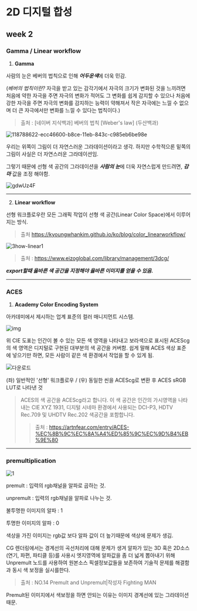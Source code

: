 2D 디지털 합성
===========
week 2
-----------
### Gamma / Linear workflow

1. **Gamma**

사람의 눈은 베버의 법칙으로 인해 ***어두운색***에 더욱 민감.  

(*베버의 법칙이란?* 자극을 받고 있는 감각기에서 자극의 크기가 변화된 것을 느끼려면 처음에 약한 자극을 주면 자극의 변화가 적어도 그 변화를 쉽게 감지할 수 있으나 처음에 강한 자극을 주면 자극의 변화를 감지하는 능력이 약해져서 작은 자극에는 느낄 수 없으며 더 큰 자극에서만 변화를 느낄 수 있다는 법칙이다.)

> 출처 : [네이버 지식백과] 베버의 법칙 [Weber's law] (두산백과)

![118788622-ecc46600-b8ce-11eb-843c-c985eb6be98e](https://user-images.githubusercontent.com/90230587/135759993-81488e05-95a0-4524-aef3-0b4057f11957.png)

우리는 위쪽이 그림이 더 자연스러운 그라데이션이라고 생각. 하지만 수학적으론 밑쪽의 그림이 사실은 더 자연스러운 그라데이션임.

그렇기 때문에 선형 색 공간의 그라데이션을 ***사람의 눈***에 더욱 자연스럽게 만드려면, ***감마*** 값을 조정 해야함.

![gdwUz4F](https://user-images.githubusercontent.com/90230587/135760256-c0d5980b-a468-440a-8151-3ab3acd41e5f.png)

***

2. **Linear workflow**

선형 워크플로우란 모든 그래픽 작업이 선형 색 공간(Linear Color Space)에서 이루어지는 방식.
 
>출처 https://kyoungwhankim.github.io/ko/blog/color_linearworkflow/

![3how-linear1](https://user-images.githubusercontent.com/90230587/135761935-f0e296b3-0d26-4263-8e80-47946d4193f0.jpeg)

> 출처 : https://www.eizoglobal.com/library/management/3dcg/

***export할때 옳바른 색 공간을 지정해야 옳바른 이미지를 얻을 수 있음.***

***

### ACES

1. **Academy Color Encoding System**

아카데미에서 제시하는 업계 표준의 컬러 매니지먼트 시스템.

![img](https://user-images.githubusercontent.com/90230587/135762249-42d0a3e2-873b-42fc-89b9-27bbcaf47eba.png)

위 CIE 도표는 인간이 볼 수 있는 모든 색 영역을 나타내고 보라색으로 표시된 ACEScg의 색 영역은 디지털로 구현된 대부분의 색 공간을 커버함. 쉽게 말해 ACES 색상 표준에 넣으기만 하면, 모든 사람이
같은 색 환경에서 작업을 할 수 있게 됨.

![다운로드](https://user-images.githubusercontent.com/90230587/135762279-8f27898f-1876-4fd2-9e82-087c0dbe1389.png)

(좌) 일반적인 '선형' 워크플로우 / (우) 동일한 씬을 ACEScg로 변환 후 ACES sRGB LUT로 나타낸 것

> ACES의 색 공간을 ACEScg라고 합니다. 이 색 공간은 인간의 가시영역을 나타내는 CIE XYZ 1931, 디지털 시네마 환경에서 사용되는 DCI-P3, HDTV Rec.709 및 UHDTV Rec.202 색공간을 포함합니다.
>  > 출처 : https://artnfear.com/entry/ACES-%EC%8B%9C%EC%8A%A4%ED%85%9C%EC%9D%B4%EB%9E%80

***

### premultiplication

![1](https://user-images.githubusercontent.com/90230587/135762630-0a625769-449b-44db-82be-0dca71c44bf6.png)

premult : 입력의 rgb채널을 알파로 곱하는 것.

unpremult : 입력의 rgb채널을 알파로 나누는 것.

불투명한 이미지의 알파 : 1

투명한 이미지의 알파 : 0

색상을 가진 이미지는 rgb값 보다 알파 값이 더 높기때문에 색상에 문제가 생김.


CG 렌더링에서는 경계선의 곡선처리에 대해 문제가 생겨 알파가 있는 3D 혹은 2D소스(연기, 파편, 파티클 등)를 사용시 엣지영역에 알파값을 좀 더 넓게 뽑아내기 위해 Unpremult 노드를 사용하여 원본소스 픽셀정보값들을 보존하여 기술적 문제를 해결함과 동시 색 보정을 실시를한다.

> 출처 : NO.14 Premult and Unpremult|작성자 Fighting MAN


Premult된 이미지에서 색보정을 하면 안되는 이유는 이미지 경계선에 있는 그라데이션 때문.


